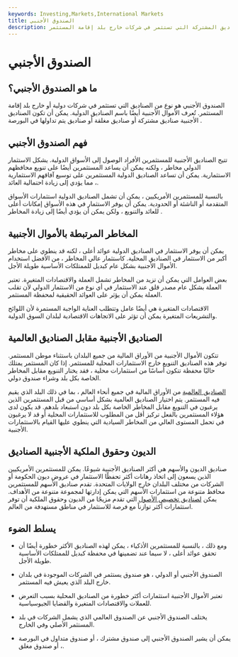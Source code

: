 ```yaml
---
keywords: Investing,Markets,International Markets
title: الصندوق الأجنبي
description: الصندوق الأجنبي هو نوع من الصناديق المشتركة التي تستثمر في شركات خارج بلد إقامة المستثمر.
---
```


# الصندوق الأجنبي
## ما هو الصندوق الأجنبي؟

الصندوق الأجنبي هو نوع من الصناديق التي تستثمر في شركات دولية أو خارج بلد إقامة المستثمر. تُعرف الأموال الأجنبية أيضًا باسم الصناديق الدولية. يمكن أن تكون الصناديق الأجنبية صناديق مشتركة أو صناديق مغلقة أو صناديق يتم تداولها في البورصة .

## فهم الصندوق الأجنبي

تتيح الصناديق الأجنبية للمستثمرين الأفراد الوصول إلى الأسواق الدولية. يشكل الاستثمار الدولي مخاطر ، ولكنه يمكن أن يساعد المستثمرين أيضًا على تنويع محافظهم الاستثمارية. يمكن أن تساعد الصناديق الدولية المستثمرين على توسيع آفاقهم الاستثمارية ، مما يؤدي إلى زيادة احتمالية العائد.

بالنسبة للمستثمرين الأمريكيين ، يمكن أن تشمل الصناديق الدولية استثمارات الأسواق المتقدمة أو الناشئة أو الحدودية. يمكن أن يوفر الاستثمار في هذه الأسواق إمكانات أعلى للعائد والتنويع ، ولكن يمكن أن يؤدي أيضًا إلى زيادة المخاطر .

## المخاطر المرتبطة بالأموال الأجنبية

يمكن أن يوفر الاستثمار في الصناديق الدولية عوائد أعلى ، لكنه قد ينطوي على مخاطر أكبر من الاستثمار في الصناديق المحلية. كاستثمار عالي المخاطر ، من الأفضل استخدام الأموال الأجنبية بشكل عام كبديل للممتلكات الأساسية طويلة الأجل.

بعض العوامل التي يمكن أن تزيد من المخاطر تشمل العملة والاقتصادات المتغيرة. تعتبر العملة بشكل عام مصدر قلق عند الاستثمار في أي نوع من الاستثمار الدولي لأن تقلب العملة يمكن أن يؤثر على العوائد الحقيقية لمحفظة المستثمر.

الاقتصادات المتغيرة هي أيضًا عامل وتتطلب العناية الواجبة المستمرة لأن اللوائح والتشريعات المتغيرة يمكن أن تؤثر على الاتجاهات الاقتصادية لبلدان السوق الدولية.

## الصناديق الأجنبية مقابل الصناديق العالمية

تتكون الأموال الأجنبية من الأوراق المالية من جميع البلدان باستثناء موطن المستثمر. توفر هذه الصناديق التنويع خارج الاستثمارات المحلية للمستثمر. إذا كان المستثمر يمتلك حاليًا محفظة تتكون أساسًا من استثمارات محلية ، فقد يختار التنويع مقابل المخاطر الخاصة بكل بلد وشراء صندوق دولي.

[الصناديق العالمية](/globalfund) من الأوراق المالية في جميع أنحاء العالم ، بما في ذلك البلد الذي يقيم فيه المستثمر. يتم اختيار الصناديق العالمية بشكل أساسي من قبل المستثمرين الذين يرغبون في التنويع مقابل المخاطر الخاصة بكل بلد دون استبعاد بلدهم. قد يكون لدى هؤلاء المستثمرين بالفعل تركيز أقل من المطلوب للاستثمارات المحلية أو قد لا يرغبون في تحمل المستوى العالي من المخاطر السيادية التي ينطوي عليها القيام بالاستثمارات الأجنبية.

## الديون وحقوق الملكية الأجنبية الصناديق

صناديق الديون والأسهم هي أكثر الصناديق الأجنبية شيوعًا. يمكن للمستثمرين الأمريكيين الذين يسعون إلى اتخاذ رهانات أكثر تحفظًا الاستثمار في عروض ديون الحكومة أو الشركات من مختلف البلدان خارج الولايات المتحدة. تقدم صناديق الأسهم للمستثمرين محافظ متنوعة من استثمارات الأسهم التي يمكن إدارتها لمجموعة متنوعة من الأهداف. يمكن [لصناديق تخصيص الأصول](/aaf) التي تقدم مزيجًا من الديون وحقوق الملكية أن توفر استثمارات أكثر توازناً مع فرصة للاستثمار في مناطق مستهدفة من العالم.

## يسلط الضوء

- ومع ذلك ، بالنسبة للمستثمرين الأذكياء ، يمكن لهذه الصناديق الأكثر خطورة أيضًا أن تحقق عوائد أعلى ، لا سيما عند تضمينها في محفظة كبديل للممتلكات الأساسية طويلة الأجل.

- الصندوق الأجنبي أو الدولي ، هو صندوق يستثمر في الشركات الموجودة في بلدان خارج البلد الذي يعيش فيه المستثمر.

- تعتبر الأموال الأجنبية استثمارات أكثر خطورة من الصناديق المحلية بسبب التعرض للعملات والاقتصادات المتغيرة والقضايا الجيوسياسية.

- يختلف الصندوق الأجنبي عن الصندوق العالمي الذي يشمل الشركات في بلد المستثمر الأصلي وفي الخارج.

- يمكن أن يشير الصندوق الأجنبي إلى صندوق مشترك ، أو صندوق متداول في البورصة ، أو صندوق مغلق.

